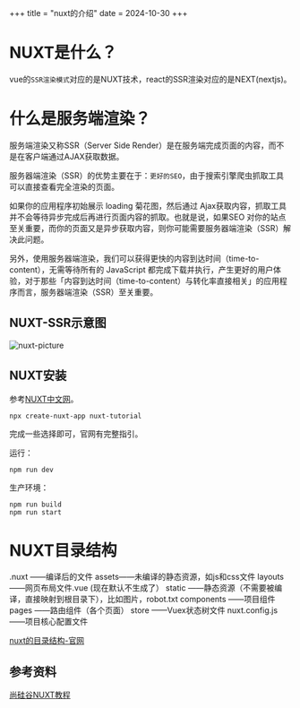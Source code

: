 +++
title = "nuxt的介绍"
date = 2024-10-30
+++

# NUXT是什么？

vue的`SSR渲染模式`对应的是NUXT技术，react的SSR渲染对应的是NEXT(nextjs)。

# 什么是服务端渲染？

服务端渲染又称SSR（Server Side Render）是在服务端完成页面的内容，而不是在客户端通过AJAX获取数据。

服务器端渲染（SSR）的优势主要在于：`更好的SEO`，由于搜索引擎爬虫抓取工具可以直接查看完全渲染的页面。

如果你的应用程序初始展示 loading 菊花图，然后通过 Ajax获取内容，抓取工具并不会等待异步完成后再进行页面内容的抓取。也就是说，如果SEO 对你的站点至关重要，而你的页面又是异步获取内容，则你可能需要服务器端渲染（SSR）解决此问题。

另外，使用服务器端渲染，我们可以获得更快的内容到达时间（time-to-content），无需等待所有的 JavaScript 都完成下载并执行，产生更好的用户体验，对于那些「内容到达时间（time-to-content）与转化率直接相关」的应用程序而言，服务器端渲染（SSR）至关重要。

## NUXT-SSR示意图
![nuxt-picture](https://linxz-aliyun.oss-cn-shenzhen.aliyuncs.com/images/202410301652476.png)

## NUXT安装
参考[NUXT中文网](https://www.nuxtjs.cn/guide/installation)。

```
npx create-nuxt-app nuxt-tutorial
```

完成一些选择即可，官网有完整指引。

运行：

```
npm run dev
```

生产环境：

```
npm run build
npm run start
```

# NUXT目录结构
.nuxt ——编译后的文件
assets——未编译的静态资源，如js和css文件
layouts ——网页布局文件.vue (现在默认不生成了）
static ——静态资源（不需要被编译，直接映射到根目录下），比如图片，robot.txt
components ——项目组件
pages ——路由组件（各个页面）
store ——Vuex状态树文件
nuxt.config.js ——项目核心配置文件

[nuxt的目录结构-官网](https://www.nuxtjs.cn/guide/directory-structure)

## 参考资料
[尚硅谷NUXT教程](https://www.youtube.com/watch?v=Mnf_n4ghJR0&list=PLjwE8m3kyOld0u6UwVJz-Sm1XkGcKBUv2&index=166)
